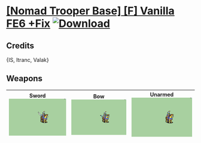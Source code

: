# [\[Nomad Trooper Base\] \[F\] Vanilla FE6 +Fix](./) [![Download](https://img.shields.io/badge/Download-Click%20Here!-red)](https://minhaskamal.github.io/DownGit/#/home?url=https://github.com/Klokinator/FE-Repo/tree/main/Battle%20Animations%2FMounted%20-%20Cavs%2C%20Paladins%2C%20Rangers%2F%5BNomad%20Trooper%20Base%5D%20%5BF%5D%20Vanilla%20FE6%20%2BFix)
## Credits

{IS, ltranc, Valak}

## Weapons

| <b>Sword</b><br/><img alt="Sword animation" src="./1.%20Sword/Sword.gif"/> | <b>Bow</b><br/><img alt="Bow animation" src="./5.%20Bow%20(Vanilla%20+Fix)/Bow.gif"/> | <b>Unarmed</b><br/><img alt="Unarmed animation" src="./8.%20Unarmed/Unarmed.gif"/> |
| :---: | :---: | :---: |
